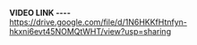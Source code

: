 **VIDEO LINK  ----**  
https://drive.google.com/file/d/1N6HKKfHtnfyn-hkxni6evt45NOMQtWHT/view?usp=sharing
